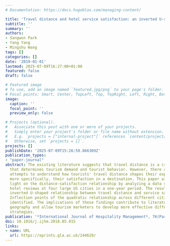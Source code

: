 ```yaml
---
# Documentation: https://docs.hugoblox.com/managing-content/

title: 'Travel distance and hotel service satisfaction: an inverted U-shaped relationship'
subtitle: ''
summary: ''
authors:
- Sangwon Park
- Yang Yang
- Mingshu Wang
tags: []
categories: []
date: '2019-01-01'
lastmod: 2025-07-09T16:27:00+01:00
featured: false
draft: false

# Featured image
# To use, add an image named `featured.jpg/png` to your page's folder.
# Focal points: Smart, Center, TopLeft, Top, TopRight, Left, Right, BottomLeft, Bottom, BottomRight.
image:
  caption: ''
  focal_point: ''
  preview_only: false

# Projects (optional).
#   Associate this post with one or more of your projects.
#   Simply enter your project's folder or file name without extension.
#   E.g. `projects = ["internal-project"]` references `content/project/deep-learning/index.md`.
#   Otherwise, set `projects = []`.
projects: []
publishDate: '2025-07-09T15:26:59.866309Z'
publication_types:
- "paper-journal"
abstract: The existing literature suggests that travel distance is a crucial factor
  that determines tourism demand and tourist behavior. However, there are limited
  attempts to understand how tourists' travel distance shapes their experiences, and
  more specifically, their satisfaction in a destination. This paper aims to shed
  light on the distance-satisfaction relationship by analyzing a data set of online
  hotel reviews at four large US cities in a one-year period. The results show an
  inverted U-shaped relationship between travel distance and service satisfaction.
  Inflection points of the quadratic relationship across different cities are also
  identified. The implications of these findings contribute to literature on tourism
  geography and allow tourism marketers to develop more effective differential marketing
  strategies.
publication: '*International Journal of Hospitality Management*, 76(Part A), 261--270. https://doi.org/10.1016/j.ijhm.2018.05.015'
doi: 10.1016/j.ijhm.2018.05.015
links:
- name: URL
  url: https://eprints.gla.ac.uk/244629/
---
```

